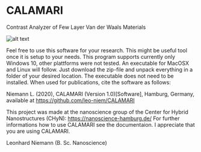 # CALAMARI
Contrast Analyzer of Few Layer Van der Waals Materials

![alt text](https://github.com/leo-niem/CALAMARI/blob/master/Calamari_Icon.ico?raw=true)

Feel free to use this software for your research. This might be useful tool once
it is setup to your needs. This program supports currently only Windows 10, other
plattforms were not tested. An executable for MacOSX and Linux will follow.
Just download the zip-file and unpack everything in a folder of your desired
location. The executable does not need to be installed.
When used for publications, cite the software as follows:

Niemann L. (2020), CALAMARI (Version 1.0)[Software], Hamburg, Germany,
available at https://github.com/leo-niem/CALAMARI



This project was made at the nanoscience group of the Center for Hybrid Nanostructures (CHyN):
https://nanoscience-hamburg.de/ 
For further informations how to use CALAMARI see the documentaion.
I appreciate that you are using CALAMARI.

Leonhard Niemann (B. Sc. Nanoscience) 

